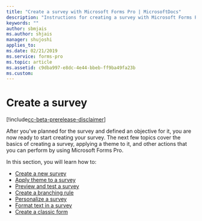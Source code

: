 ```yaml
---
title: "Create a survey with Microsoft Forms Pro | MicrosoftDocs"
description: "Instructions for creating a survey with Microsoft Forms Pro"
keywords: ""
author: sbmjais
ms.author: shjais
manager: shujoshi
applies_to: 
ms.date: 02/21/2019
ms.service: forms-pro
ms.topic: article
ms.assetid: c9dba997-e8dc-4e44-bbeb-ff9ba49fa23b
ms.custom: 
---
```


# Create a survey

[!include[cc-beta-prerelease-disclaimer](includes/cc-beta-prerelease-disclaimer.md)]

After you've planned for the survey and defined an objective for it, you are now ready to start creating your survey. The next few topics cover the basics of creating a survey, applying a theme to it, and other actions that you can perform by using Microsoft Forms Pro.

In this section, you will learn how to:

- [Create a new survey](create-new-survey.md)
- [Apply theme to a survey](apply-theme.md)  
- [Preview and test a survey](preview-test-survey.md)
- [Create a branching rule](create-branching-rule.md)
- [Personalize a survey](personalize-survey.md)
- [Format text in a survey](survey-text-format.md)
- [Create a classic form](create-classic-form.md)


